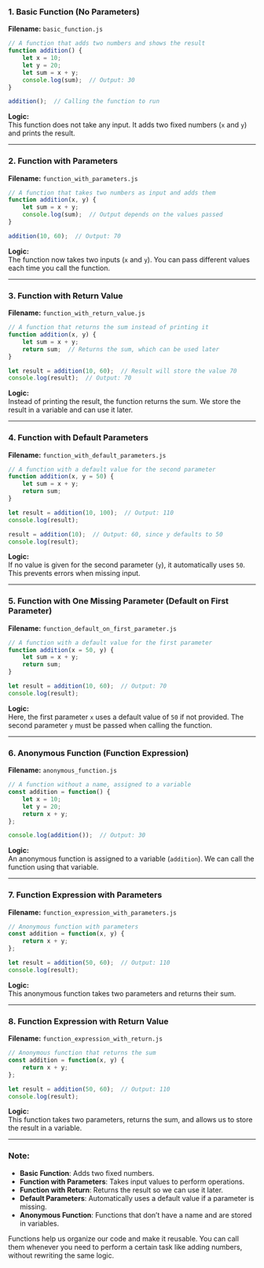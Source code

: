 ### 1. **Basic Function (No Parameters)**

**Filename:** `basic_function.js`

```javascript
// A function that adds two numbers and shows the result
function addition() {
    let x = 10;
    let y = 20;
    let sum = x + y;
    console.log(sum);  // Output: 30
}

addition();  // Calling the function to run
```

**Logic:**  
This function does not take any input. It adds two fixed numbers (`x` and `y`) and prints the result.

---

### 2. **Function with Parameters**

**Filename:** `function_with_parameters.js`

```javascript
// A function that takes two numbers as input and adds them
function addition(x, y) {
    let sum = x + y;
    console.log(sum);  // Output depends on the values passed
}

addition(10, 60);  // Output: 70
```

**Logic:**  
The function now takes two inputs (`x` and `y`). You can pass different values each time you call the function.

---

### 3. **Function with Return Value**

**Filename:** `function_with_return_value.js`

```javascript
// A function that returns the sum instead of printing it
function addition(x, y) {
    let sum = x + y;
    return sum;  // Returns the sum, which can be used later
}

let result = addition(10, 60);  // Result will store the value 70
console.log(result);  // Output: 70
```

**Logic:**  
Instead of printing the result, the function returns the sum. We store the result in a variable and can use it later.

---

### 4. **Function with Default Parameters**

**Filename:** `function_with_default_parameters.js`

```javascript
// A function with a default value for the second parameter
function addition(x, y = 50) {
    let sum = x + y;
    return sum;
}

let result = addition(10, 100);  // Output: 110
console.log(result);

result = addition(10);  // Output: 60, since y defaults to 50
console.log(result);
```

**Logic:**  
If no value is given for the second parameter (`y`), it automatically uses `50`. This prevents errors when missing input.

---

### 5. **Function with One Missing Parameter (Default on First Parameter)**

**Filename:** `function_default_on_first_parameter.js`

```javascript
// A function with a default value for the first parameter
function addition(x = 50, y) {
    let sum = x + y;
    return sum;
}

let result = addition(10, 60);  // Output: 70
console.log(result);
```

**Logic:**  
Here, the first parameter `x` uses a default value of `50` if not provided. The second parameter `y` must be passed when calling the function.

---

### 6. **Anonymous Function (Function Expression)**

**Filename:** `anonymous_function.js`

```javascript
// A function without a name, assigned to a variable
const addition = function() {
    let x = 10;
    let y = 20;
    return x + y;
};

console.log(addition());  // Output: 30
```

**Logic:**  
An anonymous function is assigned to a variable (`addition`). We can call the function using that variable.

---

### 7. **Function Expression with Parameters**

**Filename:** `function_expression_with_parameters.js`

```javascript
// Anonymous function with parameters
const addition = function(x, y) {
    return x + y;
};

let result = addition(50, 60);  // Output: 110
console.log(result);
```

**Logic:**  
This anonymous function takes two parameters and returns their sum.

---

### 8. **Function Expression with Return Value**

**Filename:** `function_expression_with_return.js`

```javascript
// Anonymous function that returns the sum
const addition = function(x, y) {
    return x + y;
};

let result = addition(50, 60);  // Output: 110
console.log(result);
```

**Logic:**  
This function takes two parameters, returns the sum, and allows us to store the result in a variable.

---

### Note:

- **Basic Function**: Adds two fixed numbers.
- **Function with Parameters**: Takes input values to perform operations.
- **Function with Return**: Returns the result so we can use it later.
- **Default Parameters**: Automatically uses a default value if a parameter is missing.
- **Anonymous Function**: Functions that don’t have a name and are stored in variables.
  
Functions help us organize our code and make it reusable. You can call them whenever you need to perform a certain task like adding numbers, without rewriting the same logic.